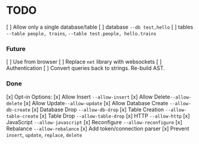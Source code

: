# TODO

[ ] Allow only a single database/table
  [ ] database `--db test,hello`
  [ ] tables `--table people, trains`, `--table test.people, hello.trains`

### Future

[ ] Use from browser
  [ ] Replace `net` library with websockets
[ ] Authentication
[ ] Convert queries back to strings. Re-build AST.

### Done

[x] Opt-in Options:
  [x] Allow Insert `--allow-insert`
  [x] Allow Delete`--allow-delete`
  [x] Allow Update`--allow-update`
  [x] Allow Database Create `--allow-db-create`
  [x] Database Drop `--allow-db-drop`
  [x] Table Creation `--allow-table-create`
  [x] Table Drop `--allow-table-drop`
  [x] HTTP `--allow-http`
  [x] JavaScript `--allow-javascript`
  [x] Reconfigure `--allow-reconfigure`
  [x] Rebalance `--allow-rebalance`
[x] Add token/connection parser
[x] Prevent `insert`, `update`, `replace`, `delete`

